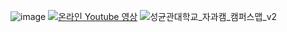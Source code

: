 ![image](https://github.com/user-attachments/assets/dcb18208-73f5-4e06-97a5-8838f85a0d85)
[![온라인 Youtube 영상](https://github.com/user-attachments/assets/5ee671e3-1e04-422a-9d02-d473ae3849cd)](https://www.youtube.com/playlist?list=PLIyoAG_PPqRfgHJl1UnMCg3h4-mE_eBfF)
![성균관대학교_자과캠_캠퍼스맵_v2](https://github.com/SKKUAutoLab/H-Mobility-Autonomous-Advanced-Course/assets/68187536/6787b15d-2aa5-4854-9df1-5307e4d48119)

